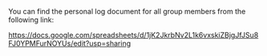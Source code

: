 You can find the personal log document for all group members from the following link:

https://docs.google.com/spreadsheets/d/1jK2JkrbNv2L1k6vxskiZBjgJfJSu8FJ0YPMFurNOYUs/edit?usp=sharing